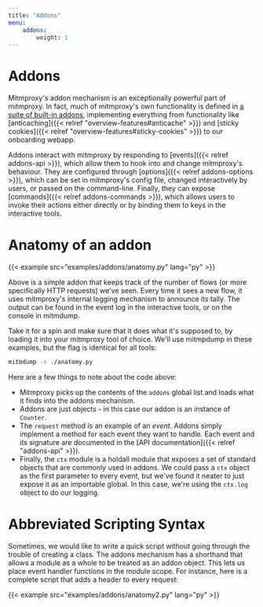 ```yaml
---
title: "Addons"
menu:
    addons:
        weight: 1
---
```


# Addons

Mitmproxy's addon mechanism is an exceptionally powerful part of mitmproxy. In fact, much of mitmproxy's own
functionality is defined in
[a suite of built-in addons](https://github.com/mitmproxy/mitmproxy/tree/main/mitmproxy/addons),
implementing everything from functionality like
[anticaching]({{< relref "overview-features#anticache" >}}) and [sticky cookies]({{< relref
"overview-features#sticky-cookies" >}}) to our onboarding webapp.

Addons interact with mitmproxy by responding to [events]({{< relref addons-api >}}), which allow them to hook into and
change mitmproxy's behaviour. They are configured through [options]({{< relref addons-options >}}), which can be set in
mitmproxy's config file, changed interactively by users, or passed on the command-line. Finally, they can expose
[commands]({{< relref addons-commands >}}), which allows users to invoke their actions either directly or by binding
them to keys in the interactive tools.

# Anatomy of an addon

{{< example src="examples/addons/anatomy.py" lang="py" >}}

Above is a simple addon that keeps track of the number of flows (or more
specifically HTTP requests) we've seen. Every time it sees a new flow, it uses
mitmproxy's internal logging mechanism to announce its tally. The output can be
found in the event log in the interactive tools, or on the console in mitmdump.

Take it for a spin and make sure that it does what it's supposed to, by loading
it into your mitmproxy tool of choice. We'll use mitmpdump in these examples,
but the flag is identical for all tools:

```bash
mitmdump -s ./anatomy.py
```

Here are a few things to note about the code above:

- Mitmproxy picks up the contents of the `addons` global list and loads what it
  finds into the addons mechanism.
- Addons are just objects - in this case our addon is an instance of `Counter`.
- The `request` method is an example of an *event*. Addons simply implement a
  method for each event they want to handle. Each event and its signature are documented
  in the [API documentation]({{< relref "addons-api" >}}).
- Finally, the `ctx` module is a holdall module that exposes a set of standard
  objects that are commonly used in addons. We could pass a `ctx` object as the
  first parameter to every event, but we've found it neater to just expose it as
  an importable global. In this case, we're using the `ctx.log` object to do our
  logging.

# Abbreviated Scripting Syntax

Sometimes, we would like to write a quick script without going through the trouble of creating a class.
The addons mechanism has a shorthand that allows a module as a whole to be treated as an addon object.
This lets us place event handler functions in the module scope.
For instance, here is a complete script that adds a header to every request:

{{< example src="examples/addons/anatomy2.py" lang="py" >}}
